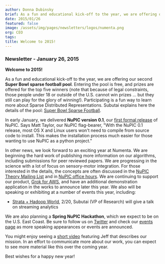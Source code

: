 ```yaml
---
author: Donna Dubinsky
brief: As a fun and educational kick-off to the year, we are offering our second Super Bowl sparse football pool. Entering the pool is free, and prizes are offered for the top five winners (note that because of legal constraints, those
date: 2015/01/26
featured: false
image: /assets/img/pages/newsletters/logos/numenta.png
org: CEO
tags:
title: Welcome to 2015!
---
```


### Newsletter - January 26, 2015

**Welcome to 2015!**

As a fun and educational kick-off to the year, we are offering our second
**Super Bowl sparse football pool**.  Entering the pool is free, and prizes are
offered for the top five winners (note that because of legal constraints, those
people under 18 or outside of the U.S. cannot win prizes … but they still can
play for the glory of winning!).  Participating is a fun way to learn more about
Sparse Distributed Representations. Subutai explains here the details of the
pool:
[Super Bowl Sparse Football](/blog/introducing-sparse-football-pool-ii-super-bowl-xlix.html).

In early January, we delivered **NuPIC version 0.1**, our
[first formal release](http://numenta.org/news/2015/01/22/nupic-0.1-released.html)
of NuPIC.  Says Matt Taylor, our NuPIC flag-bearer, "With the NuPIC 0.1 release,
most OS X and Linux users won't need to compile from source code to install.
This makes the installation process much easier for those wanting to use NuPIC
as a python project."

In other news, we look forward to an exciting year at Numenta.  We are beginning
the hard work of publishing more information on our algorithms, including
submissions for peer reviewed papers.  We are progressing in the science with a
lot of focus on sensory-motor integration.  For those interested in the details,
the concepts are often discussed in the
[NuPIC Theory Mailing List](http://lists.numenta.org/mailman/listinfo/nupic-theory_lists.numenta.org)
and in [NuPIC office hours](http://numenta.org/events.html). We are continuing
to support our product, [Grok for AWS](http://numenta.com/grok/), and have an
additional demonstration application in the works to announce later this year.
We also will be speaking or exhibiting at a number of events this year,
including:

* [Strata + Hadoop World](/events/strata-hadoop-world.html),
  2/20, Subutai (VP of Research) will give a talk on streaming analytics

We are also planning a **Spring NuPIC Hackathon**, which we expect to be on the
U.S. East Coast.  Be sure to follow us on
[Twitter](https://twitter.com/Numenta?lang=en)
and check our
[events page](/events/) as more speaking appearances or events are announced.

You might enjoy seeing a
[short video](https://www.youtube.com/watch?v=f1tYXv6ST_U&feature=youtu.be)
featuring Jeff that describes our mission.
In an effort to communicate more about our work, you can expect to see more
material like this over the coming year.

Best wishes for a happy new year!
